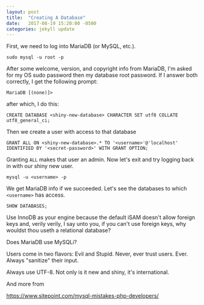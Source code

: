 ```yaml
---
layout: post
title:  "Creating A Database"
date:   2017-08-19 15:20:00 -0500
categories: jekyll update
---
```

First, we need to log into MariaDB (or MySQL, etc.). 

`sudo mysql -u root -p`

After some welcome, version, and copyright info from  MariaDB, I'm asked for my OS sudo password then my database root password. If I answer both correctly, I get the following prompt:

`MariaDB [(none)]>`

after which, I do this: 

`CREATE DATABASE <shiny-new-database> CHARACTER SET utf8 COLLATE utf8_general_ci;`

Then we create a user with access to that database

`GRANT ALL ON <shiny-new-database>.* TO '<username>'@'localhost' IDENTIFIED BY '<secret-password>' WITH GRANT OPTION;`

Granting `ALL` makes that user an admin. Now let's exit and try logging back in with our shiny new user.

`mysql -u <username> -p`

We get MariaDB info if we succeeded. Let's see the databases to which `<username>` has access.

`SHOW DATABASES;`

Use InnoDB as your engine because the default iSAM doesn't allow foreign keys and, verily verily, I say unto you, if you can't use foreign keys, why wouldst thou useth a relational database?

Does MariaDB use MySQLi?

Users come in two flavors: Evil and Stupid. Never, ever trust users. Ever. Always "sanitize" their input.  

Always use UTF-8. Not only is it new and shiny, it's international. 

And more from

https://www.sitepoint.com/mysql-mistakes-php-developers/